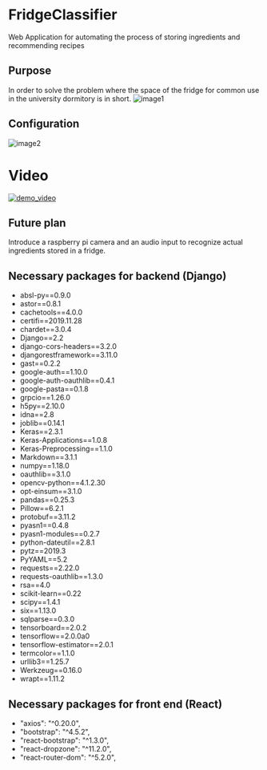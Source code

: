 # FridgeClassifier
Web Application for automating the process of storing ingredients and recommending recipes

## Purpose
In order to solve the problem where the space of the fridge for common use in the university dormitory is in short.
![image1](https://github.com/Seiya-Umemoto/FridgeClassifier/blob/master/readme/smartrg1.jpg?raw=true)

## Configuration
![image2](https://github.com/Seiya-Umemoto/FridgeClassifier/blob/master/readme/smartrg2.jpg?raw=true)

# Video
[![demo_video](https://github.com/Seiya-Umemoto/FridgeClassifier/blob/master/readme/smartrg_demo_pic.PNG?raw=true)](https://sunmoonackr-my.sharepoint.com/:v:/g/personal/seiyau77_sunmoon_ac_kr/EQ__guHCbopBgJnv2--bi2EBhOX4FvbBFYNKVGtG-Es2vg?e=nq7aCL)

## Future plan
Introduce a raspberry pi camera and an audio input to recognize actual ingredients stored in a fridge.

## Necessary packages for backend (Django)
- absl-py==0.9.0
- astor==0.8.1
- cachetools==4.0.0
- certifi==2019.11.28
- chardet==3.0.4
- Django==2.2
- django-cors-headers==3.2.0
- djangorestframework==3.11.0
- gast==0.2.2
- google-auth==1.10.0
- google-auth-oauthlib==0.4.1
- google-pasta==0.1.8
- grpcio==1.26.0
- h5py==2.10.0
- idna==2.8
- joblib==0.14.1
- Keras==2.3.1
- Keras-Applications==1.0.8
- Keras-Preprocessing==1.1.0
- Markdown==3.1.1
- numpy==1.18.0
- oauthlib==3.1.0
- opencv-python==4.1.2.30
- opt-einsum==3.1.0
- pandas==0.25.3
- Pillow==6.2.1
- protobuf==3.11.2
- pyasn1==0.4.8
- pyasn1-modules==0.2.7
- python-dateutil==2.8.1
- pytz==2019.3
- PyYAML==5.2
- requests==2.22.0
- requests-oauthlib==1.3.0
- rsa==4.0
- scikit-learn==0.22
- scipy==1.4.1
- six==1.13.0
- sqlparse==0.3.0
- tensorboard==2.0.2
- tensorflow==2.0.0a0
- tensorflow-estimator==2.0.1
- termcolor==1.1.0
- urllib3==1.25.7
- Werkzeug==0.16.0
- wrapt==1.11.2

## Necessary packages for front end (React)
- "axios": "^0.20.0",
- "bootstrap": "^4.5.2",
- "react-bootstrap": "^1.3.0",
- "react-dropzone": "^11.2.0",
- "react-router-dom": "^5.2.0",
